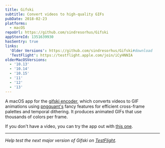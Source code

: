 ```yaml
---
title: Gifski
subtitle: Convert videos to high-quality GIFs
pubDate: 2018-02-23
platforms:
  - macOS
repoUrl: https://github.com/sindresorhus/Gifski
appStoreId: 1351639930
hasSentry: true
links:
  'Older Versions': https://github.com/sindresorhus/Gifski#download
  'TestFlight': https://testflight.apple.com/join/iCyHNNIA
olderMacOSVersions:
  - '10.13'
  - '10.14'
  - '10.15'
  - '11'
  - '12'
  - '13'
---
```


A macOS app for the [gifski encoder](https://gif.ski), which converts videos to GIF animations using [pngquant's](https://pngquant.org) fancy features for efficient cross-frame palettes and temporal dithering. It produces animated GIFs that use thousands of colors per frame.

If you don't have a video, you can try the app out with [this one](https://github.com/sindresorhus/meta/assets/170270/6606c1d2-c0ce-4b7e-9eb8-a3916e601e48).

---

*Help test the next major version of Gifski on [TestFlight](https://testflight.apple.com/join/iCyHNNIA).*
